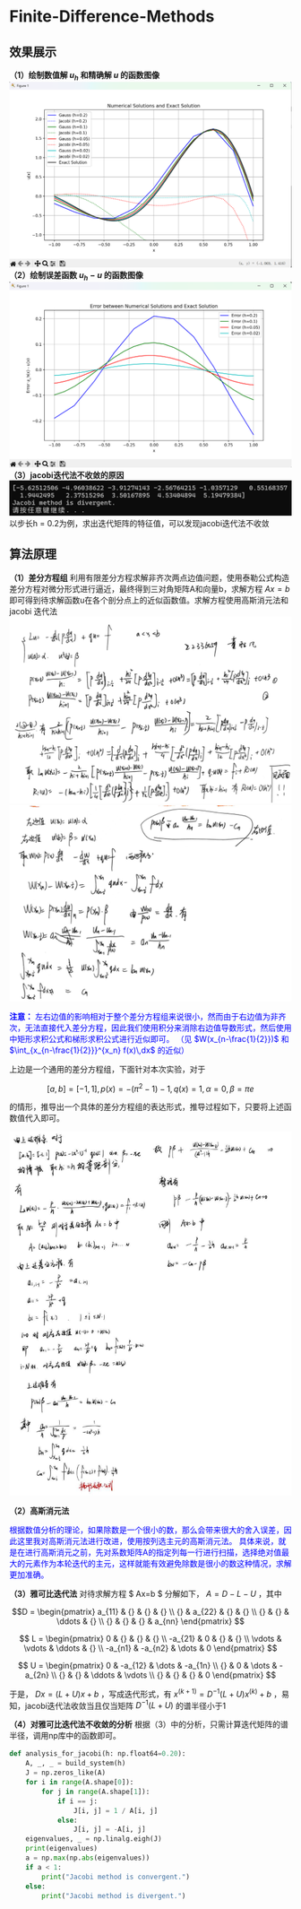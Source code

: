 # Finite-Difference-Methods

## 效果展示
**（1）绘制数值解 $u_h$ 和精确解 $u$ 的函数图像**
![](2025-03-16-22-17-43.png)
**（2）绘制误差函数 $u_h - u$ 的函数图像**
![](2025-03-16-22-18-31.png)
**（3）jacobi迭代法不收敛的原因**
![](2025-03-16-22-20-17.png)
以步长h = 0.2为例，求出迭代矩阵的特征值，可以发现jacobi迭代法不收敛

## 算法原理

**（1）差分方程组**
利用有限差分方程求解非齐次两点边值问题，使用泰勒公式构造差分方程对微分形式进行逼近，最终得到三对角矩阵A和向量b，求解方程 $Ax = b$ 即可得到待求解函数u在各个剖分点上的近似函数值。求解方程使用高斯消元法和 jacobi 迭代法
![](2025-03-16-20-44-21.png)
![](2025-03-16-20-44-22.png)

<font color=blue>**注意：**
左右边值的影响相对于整个差分方程组来说很小，然而由于右边值为非齐次，无法直接代入差分方程，因此我们使用积分来消除右边值导数形式，然后使用中矩形求积公式和梯形求积公式进行近似即可。
（见 $W(x_{n-\frac{1}{2}})$ 和 $\int_{x_{n-\frac{1}{2}}}^{x_n} f(x)\,dx$ 的近似）

</font>
上边是一个通用的差分方程组，下面针对本次实验，对于

$$
[a,b]=[-1,1],p(x)=-(π^2-1)-1,q(x)=1,\alpha=0,\beta =\pi e 
$$

的情形，推导出一个具体的差分方程组的表达形式，推导过程如下，只要将上述函数值代入即可。

![](2025-03-16-20-44-23.png)


**（2）高斯消元法**

<font color=blue>根据数值分析的理论，如果除数是一个很小的数，那么会带来很大的舍入误差，因此这里我对高斯消元法进行改进，使用按列选主元的高斯消元法。
具体来说，就是在进行高斯消元之前，先对系数矩阵A的指定列每一行进行扫描，选择绝对值最大的元素作为本轮迭代的主元，这样就能有效避免除数是很小的数这种情况，求解更加准确。</font>


**（3）雅可比迭代法**
对待求解方程 $ Ax=b $ 分解如下， $A=D-L-U$ ，其中

$$D = 
\begin{pmatrix}
a_{11} & {} & {} & {} \\
{} & a_{22} & {} & {} \\
{} & {} & \ddots & {} \\
{} & {} & {} & a_{nn}
\end{pmatrix}
$$

$$
L = 
\begin{pmatrix}
0 & {} & {} & {} \\
-a_{21} & 0 & {} & {} \\
\vdots & \vdots & \ddots & {} \\
-a_{n1} & -a_{n2} & \dots & 0
\end{pmatrix}
$$

$$
U = 
\begin{pmatrix}
0 & -a_{12} & \dots & -a_{1n} \\
{} & 0 & \dots & -a_{2n} \\
{} & {} & \ddots & \vdots \\
{} & {} & {} & 0
\end{pmatrix}
$$

于是， $Dx = (L+U)x+b$ ，写成迭代形式，有 $x^{(k+1)} = D^{-1}(L+U)x^{(k)}+b$ ，易知，jacobi迭代法收敛当且仅当矩阵 $D^{-1}(L+U)$ 的谱半径小于1

**（4）对雅可比迭代法不收敛的分析**
根据（3）中的分析，只需计算迭代矩阵的谱半径，调用np库中的函数即可。
```python
def analysis_for_jacobi(h: np.float64=0.20):
    A, _, _ = build_system(h)
    J = np.zeros_like(A)
    for i in range(A.shape[0]):
        for j in range(A.shape[1]):
            if i == j:
                J[i, j] = 1 / A[i, j]
            else:
                J[i, j] = -A[i, j]
    eigenvalues, _ = np.linalg.eigh(J)
    print(eigenvalues)
    a = np.max(np.abs(eigenvalues))
    if a < 1:
        print("Jacobi method is convergent.")
    else:
        print("Jacobi method is divergent.")
```

